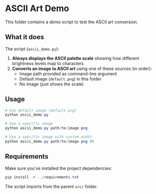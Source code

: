 # ASCII Art Demo

This folder contains a demo script to test the ASCII art conversion.

## What it does

The script (`ascii_demo.py`):
1. **Always displays the ASCII palette scale** showing how different brightness levels map to characters
2. **Converts an image to ASCII art** using one of these sources (in order):
   - Image path provided as command-line argument
   - Default image (`default.png`) in this folder
   - No image (just shows the scale)

## Usage

```powershell
# Use default image (default.png)
python ascii_demo.py

# Use a specific image
python ascii_demo.py path/to/image.png

# Use a specific image with custom width
python ascii_demo.py path/to/image.png 80
```

## Requirements

Make sure you've installed the project dependencies:

```powershell
pip install -r ../requirements.txt
```

The script imports from the parent `src/` folder.